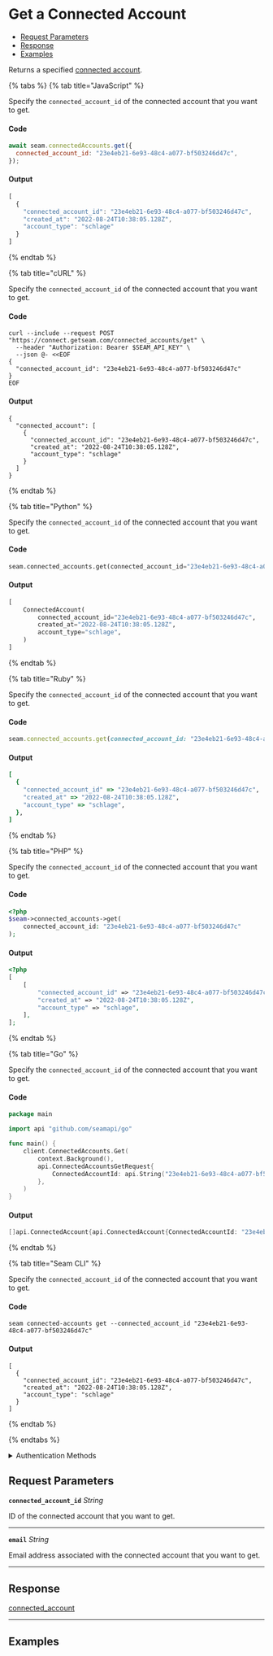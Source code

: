 # Get a Connected Account


- [Request Parameters](./#request-parameters)
- [Response](./#response)
- [Examples](./#examples)

Returns a specified [connected account](../../core-concepts/connected-accounts/README.md).


{% tabs %}
{% tab title="JavaScript" %}

Specify the `connected_account_id` of the connected account that you want to get.

#### Code

```javascript
await seam.connectedAccounts.get({
  connected_account_id: "23e4eb21-6e93-48c4-a077-bf503246d47c",
});
```

#### Output

```javascript
[
  {
    "connected_account_id": "23e4eb21-6e93-48c4-a077-bf503246d47c",
    "created_at": "2022-08-24T10:38:05.128Z",
    "account_type": "schlage"
  }
]
```
{% endtab %}

{% tab title="cURL" %}

Specify the `connected_account_id` of the connected account that you want to get.

#### Code

```curl
curl --include --request POST "https://connect.getseam.com/connected_accounts/get" \
  --header "Authorization: Bearer $SEAM_API_KEY" \
  --json @- <<EOF
{
  "connected_account_id": "23e4eb21-6e93-48c4-a077-bf503246d47c"
}
EOF
```

#### Output

```curl
{
  "connected_account": [
    {
      "connected_account_id": "23e4eb21-6e93-48c4-a077-bf503246d47c",
      "created_at": "2022-08-24T10:38:05.128Z",
      "account_type": "schlage"
    }
  ]
}
```
{% endtab %}

{% tab title="Python" %}

Specify the `connected_account_id` of the connected account that you want to get.

#### Code

```python
seam.connected_accounts.get(connected_account_id="23e4eb21-6e93-48c4-a077-bf503246d47c")
```

#### Output

```python
[
    ConnectedAccount(
        connected_account_id="23e4eb21-6e93-48c4-a077-bf503246d47c",
        created_at="2022-08-24T10:38:05.128Z",
        account_type="schlage",
    )
]
```
{% endtab %}

{% tab title="Ruby" %}

Specify the `connected_account_id` of the connected account that you want to get.

#### Code

```ruby
seam.connected_accounts.get(connected_account_id: "23e4eb21-6e93-48c4-a077-bf503246d47c")
```

#### Output

```ruby
[
  {
    "connected_account_id" => "23e4eb21-6e93-48c4-a077-bf503246d47c",
    "created_at" => "2022-08-24T10:38:05.128Z",
    "account_type" => "schlage",
  },
]
```
{% endtab %}

{% tab title="PHP" %}

Specify the `connected_account_id` of the connected account that you want to get.

#### Code

```php
<?php
$seam->connected_accounts->get(
    connected_account_id: "23e4eb21-6e93-48c4-a077-bf503246d47c"
);
```

#### Output

```php
<?php
[
    [
        "connected_account_id" => "23e4eb21-6e93-48c4-a077-bf503246d47c",
        "created_at" => "2022-08-24T10:38:05.128Z",
        "account_type" => "schlage",
    ],
];
```
{% endtab %}

{% tab title="Go" %}

Specify the `connected_account_id` of the connected account that you want to get.

#### Code

```go
package main

import api "github.com/seamapi/go"

func main() {
	client.ConnectedAccounts.Get(
		context.Background(),
		api.ConnectedAccountsGetRequest{
			ConnectedAccountId: api.String("23e4eb21-6e93-48c4-a077-bf503246d47c"),
		},
	)
}
```

#### Output

```go
[]api.ConnectedAccount{api.ConnectedAccount{ConnectedAccountId: "23e4eb21-6e93-48c4-a077-bf503246d47c", CreatedAt: "2022-08-24T10:38:05.128Z", AccountType: "schlage"}}
```
{% endtab %}

{% tab title="Seam CLI" %}

Specify the `connected_account_id` of the connected account that you want to get.

#### Code

```seam_cli
seam connected-accounts get --connected_account_id "23e4eb21-6e93-48c4-a077-bf503246d47c"
```

#### Output

```seam_cli
[
  {
    "connected_account_id": "23e4eb21-6e93-48c4-a077-bf503246d47c",
    "created_at": "2022-08-24T10:38:05.128Z",
    "account_type": "schlage"
  }
]
```
{% endtab %}

{% endtabs %}


<details>

<summary>Authentication Methods</summary>

- API key
- Client session token
- Personal access token
  <br>Must also include the `seam-workspace` header in the request.

To learn more, see [Authentication](https://docs.seam.co/latest/api/authentication).
</details>

## Request Parameters

**`connected_account_id`** *String*

ID of the connected account that you want to get.

---

**`email`** *String*

Email address associated with the connected account that you want to get.

---


## Response

[connected\_account](./)


---

## Examples

